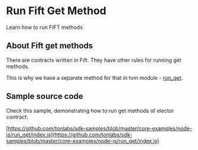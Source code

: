# Run Fift Get Method

Learn how to run FIFT methods

## About Fift get methods

There are contracts written in Fift. They have other rules for running get methods.

This is why we have a separate method for that in tvm module - [run_get](../../reference/types-and-methods/mod\_tvm.md#run_get).

## Sample source code

Check this sample, demonstrating how to run get methods of elector contract:

[https://github.com/tonlabs/sdk-samples/blob/master/core-examples/node-js/run_get/index.js](https://github.com/tonlabs/sdk-samples/blob/master/core-examples/node-js/run_get/index.js)
